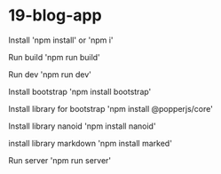 # 19-blog-app
Install 'npm install' or 'npm i'

Run build 'npm run build'

Run dev 'npm run dev'

Install bootstrap 'npm install bootstrap'

Install library for bootstrap 'npm install @popperjs/core'

Install library nanoid 'npm install nanoid'

install library markdown 'npm install marked'

Run server 'npm run server'
